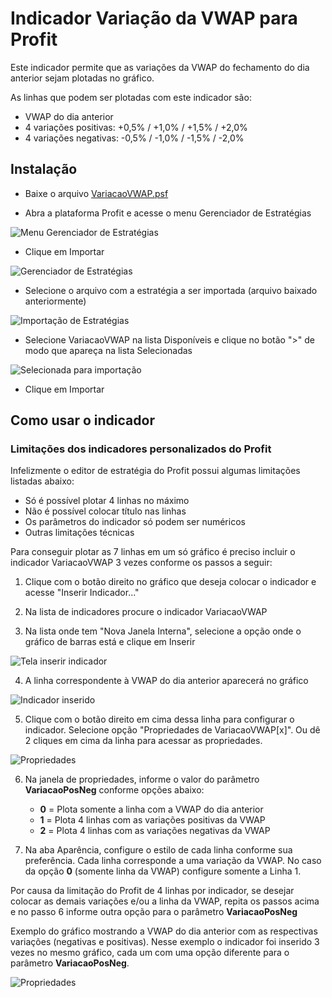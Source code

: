 # Indicador Variação da VWAP para Profit

Este indicador permite que as variações da VWAP do fechamento do dia anterior sejam plotadas no gráfico.

As linhas que podem ser plotadas com este indicador são:

+ VWAP do dia anterior
+ 4 variações positivas: +0,5% / +1,0% / +1,5% / +2,0%
+ 4 variações negativas: -0,5% / -1,0% / -1,5% / -2,0%


## Instalação

+ Baixe o arquivo [VariacaoVWAP.psf](VariacaoVWAP.psf)

+ Abra a plataforma Profit e acesse o menu Gerenciador de Estratégias

![Menu Gerenciador de Estratégias](menu-gerenciador-estrategias.png)

+ Clique em Importar

![Gerenciador de Estratégias](estrategias-importar.png)

+ Selecione o arquivo com a estratégia a ser importada (arquivo baixado anteriormente)

![Importação de Estratégias](importacao-estrategias.png)

+ Selecione VariacaoVWAP na lista Disponíveis e clique no botão ">" de modo que apareça na lista Selecionadas

![Selecionada para importação](importacao-estrategias-selecionada.png)

+ Clique em Importar

## Como usar o indicador

### Limitações dos indicadores personalizados do Profit

Infelizmente o editor de estratégia do Profit possui algumas limitações listadas abaixo:

+ Só é possível plotar 4 linhas no máximo
+ Não é possível colocar título nas linhas
+ Os parâmetros do indicador só podem ser numéricos
+ Outras limitações técnicas

Para conseguir plotar as 7 linhas em um só gráfico é preciso incluir o indicador VariacaoVWAP 3 vezes conforme os passos a seguir:

1. Clique com o botão direito no gráfico que deseja colocar o indicador e acesse "Inserir Indicador..."

2. Na lista de indicadores procure o indicador VariacaoVWAP

3. Na lista onde tem "Nova Janela Interna", selecione a opção onde o gráfico de barras está e clique em Inserir

![Tela inserir indicador](tela-inserir-indicador.png)

4. A linha correspondente à VWAP do dia anterior aparecerá no gráfico

![Indicador inserido](grafico-indicador-inserido.png)

5. Clique com o botão direito em cima dessa linha para configurar o indicador. Selecione opção "Propriedades de VariacaoVWAP[x]". Ou dê 2 cliques em cima da linha para acessar as propriedades.

![Propriedades](popup-propriedades.png)

6. Na janela de propriedades, informe o valor do parâmetro **VariacaoPosNeg** conforme opções abaixo:

   + **0**  = Plota somente a linha com a VWAP do dia anterior
   + **1**  = Plota 4 linhas com as variações positivas da VWAP
   + **2**  = Plota 4 linhas com as variações negativas da VWAP

7. Na aba Aparência, configure o estilo de cada linha conforme sua preferência. Cada linha corresponde a uma variação da VWAP. No caso da opção **0** (somente linha da VWAP) configure somente a Linha 1.

Por causa da limitação do Profit de 4 linhas por indicador, se desejar colocar as demais variações e/ou a linha da VWAP, repita os passos acima e no passo 6 informe outra opção para o parâmetro **VariacaoPosNeg**

Exemplo do gráfico mostrando a VWAP do dia anterior com as respectivas variações (negativas e positivas). Nesse exemplo o indicador foi inserido 3 vezes no mesmo gráfico, cada um com uma opção diferente para o parâmetro **VariacaoPosNeg**.

![Propriedades](grafico-exemplo.png)
